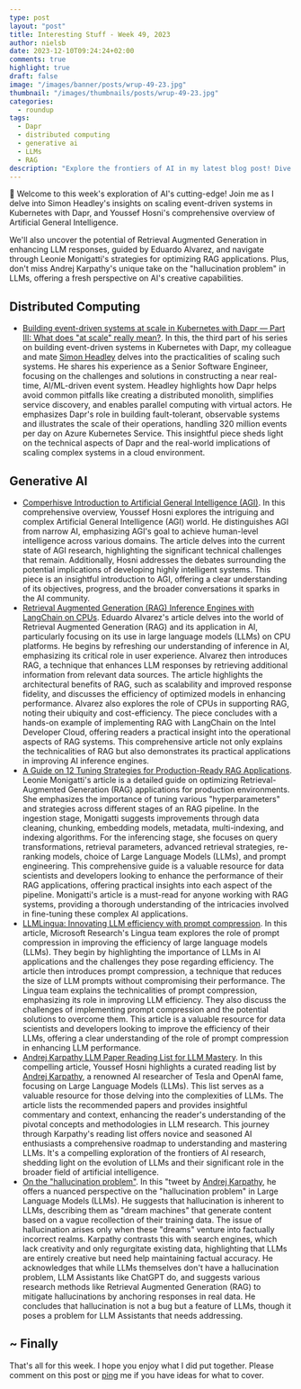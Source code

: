 ```yaml
---
type: post
layout: "post"
title: Interesting Stuff - Week 49, 2023
author: nielsb
date: 2023-12-10T09:24:24+02:00
comments: true
highlight: true
draft: false
image: "/images/banner/posts/wrup-49-23.jpg"
thumbnail: "/images/thumbnails/posts/wrup-49-23.jpg"
categories:
  - roundup
tags:
  - Dapr
  - distributed computing
  - generative ai
  - LLMs
  - RAG
description: "Explore the frontiers of AI in my latest blog post! Dive into Simon Headley's insights on Kubernetes with Dapr, unravel the mysteries of AGI with Youssef Hosni, and discover the innovative uses of Retrieval Augmented Generation. Plus, get Andrej Karpathy's unique perspective on LLMs' 'hallucination problem'."
---
```


🚀 Welcome to this week's exploration of AI's cutting-edge! Join me as I delve into Simon Headley's insights on scaling event-driven systems in Kubernetes with Dapr, and Youssef Hosni's comprehensive overview of Artificial General Intelligence. 

We'll also uncover the potential of Retrieval Augmented Generation in enhancing LLM responses, guided by Eduardo Alvarez, and navigate through Leonie Monigatti's strategies for optimizing RAG applications. Plus, don't miss Andrej Karpathy's unique take on the "hallucination problem" in LLMs, offering a fresh perspective on AI's creative capabilities.

<!--more-->

## Distributed Computing

* [Building event-driven systems at scale in Kubernetes with Dapr — Part III: What does "at scale" really mean?][1]. In this, the third part of his series on building event-driven systems in Kubernetes with Dapr, my colleague and mate [Simon Headley][2] delves into the practicalities of scaling such systems. He shares his experience as a Senior Software Engineer, focusing on the challenges and solutions in constructing a near real-time, AI/ML-driven event system. Headley highlights how Dapr helps avoid common pitfalls like creating a distributed monolith, simplifies service discovery, and enables parallel computing with virtual actors. He emphasizes Dapr's role in building fault-tolerant, observable systems and illustrates the scale of their operations, handling 320 million events per day on Azure Kubernetes Service. This insightful piece sheds light on the technical aspects of Dapr and the real-world implications of scaling complex systems in a cloud environment.

## Generative AI

* [Comperhisve Introduction to Artificial General Intelligence (AGI)][3]. In this comprehensive overview, Youssef Hosni explores the intriguing and complex Artificial General Intelligence (AGI) world. He distinguishes AGI from narrow AI, emphasizing AGI's goal to achieve human-level intelligence across various domains. The article delves into the current state of AGI research, highlighting the significant technical challenges that remain. Additionally, Hosni addresses the debates surrounding the potential implications of developing highly intelligent systems. This piece is an insightful introduction to AGI, offering a clear understanding of its objectives, progress, and the broader conversations it sparks in the AI community.
* [Retrieval Augmented Generation (RAG) Inference Engines with LangChain on CPUs][4]. Eduardo Alvarez's article delves into the world of Retrieval Augmented Generation (RAG) and its application in AI, particularly focusing on its use in large language models (LLMs) on CPU platforms. He begins by refreshing our understanding of inference in AI, emphasizing its critical role in user experience. Alvarez then introduces RAG, a technique that enhances LLM responses by retrieving additional information from relevant data sources. The article highlights the architectural benefits of RAG, such as scalability and improved response fidelity, and discusses the efficiency of optimized models in enhancing performance. Alvarez also explores the role of CPUs in supporting RAG, noting their ubiquity and cost-efficiency. The piece concludes with a hands-on example of implementing RAG with LangChain on the Intel Developer Cloud, offering readers a practical insight into the operational aspects of RAG systems. This comprehensive article not only explains the technicalities of RAG but also demonstrates its practical applications in improving AI inference engines.
* [A Guide on 12 Tuning Strategies for Production-Ready RAG Applications][5]. Leonie Monigatti's article is a detailed guide on optimizing Retrieval-Augmented Generation (RAG) applications for production environments. She emphasizes the importance of tuning various "hyperparameters" and strategies across different stages of an RAG pipeline. In the ingestion stage, Monigatti suggests improvements through data cleaning, chunking, embedding models, metadata, multi-indexing, and indexing algorithms. For the inferencing stage, she focuses on query transformations, retrieval parameters, advanced retrieval strategies, re-ranking models, choice of Large Language Models (LLMs), and prompt engineering. This comprehensive guide is a valuable resource for data scientists and developers looking to enhance the performance of their RAG applications, offering practical insights into each aspect of the pipeline. Monigatti's article is a must-read for anyone working with RAG systems, providing a thorough understanding of the intricacies involved in fine-tuning these complex AI applications. 
* [LLMLingua: Innovating LLM efficiency with prompt compression][6]. In this article, Microsoft Research's Lingua team explores the role of prompt compression in improving the efficiency of large language models (LLMs). They begin by highlighting the importance of LLMs in AI applications and the challenges they pose regarding efficiency. The article then introduces prompt compression, a technique that reduces the size of LLM prompts without compromising their performance. The Lingua team explains the technicalities of prompt compression, emphasizing its role in improving LLM efficiency. They also discuss the challenges of implementing prompt compression and the potential solutions to overcome them. This article is a valuable resource for data scientists and developers looking to improve the efficiency of their LLMs, offering a clear understanding of the role of prompt compression in enhancing LLM performance.
* [Andrej Karpathy LLM Paper Reading List for LLM Mastery][7]. In this compelling article, Youssef Hosni highlights a curated reading list by [Andrej Karpathy][8], a renowned AI researcher of Tesla and OpenAI fame, focusing on Large Language Models (LLMs). This list serves as a valuable resource for those delving into the complexities of LLMs. The article lists the recommended papers and provides insightful commentary and context, enhancing the reader's understanding of the pivotal concepts and methodologies in LLM research. This journey through Karpathy's reading list offers novice and seasoned AI enthusiasts a comprehensive roadmap to understanding and mastering LLMs. It's a compelling exploration of the frontiers of AI research, shedding light on the evolution of LLMs and their significant role in the broader field of artificial intelligence.
* [On the "hallucination problem"][9]. In this "tweet by [Andrej Karpathy][8], he offers a nuanced perspective on the "hallucination problem" in Large Language Models (LLMs). He suggests that hallucination is inherent to LLMs, describing them as "dream machines" that generate content based on a vague recollection of their training data. The issue of hallucination arises only when these "dreams" venture into factually incorrect realms. Karpathy contrasts this with search engines, which lack creativity and only regurgitate existing data, highlighting that LLMs are entirely creative but need help maintaining factual accuracy. He acknowledges that while LLMs themselves don't have a hallucination problem, LLM Assistants like ChatGPT do, and suggests various research methods like Retrieval Augmented Generation (RAG) to mitigate hallucinations by anchoring responses in real data. He concludes that hallucination is not a bug but a feature of LLMs, though it poses a problem for LLM Assistants that needs addressing.

## ~ Finally

That's all for this week. I hope you enjoy what I did put together. Please comment on this post or [ping][ma] me if you have ideas for what to cover.

[ma]: mailto:niels.it.berglund@gmail.com
[mp]: https://blog.acolyer.org
[iq]: https://www.infoq.com/
[ew]: http://sqlonice.com/
[re]: http://blog.revolutionanalytics.com
[sqsk]: https://www.sqlskills.com
[mdaveyblog]: https://mdavey.wordpress.com/
[charlblog]: https://charlla.com/

[jovpop]: https://twitter.com/JovanPop_MSFT
[bobw]: https://twitter.com/bobwardms
[revod]: https://twitter.com/revodavid
[lonny]: https://twitter.com/sqL_handLe
[ewtw]: https://twitter.com/sqlOnIce
[buckw]: https://twitter.com/BuckWoodyMSFT
[mattw]: https://twitter.com/matthewwarren
[murba]: https://twitter.com/muratdemirbas
[daveda]: https://twitter.com/davidthecoder
[adcol]: https://twitter.com/adriancolyer
[jesrod]: https://twitter.com/jrdothoughts
[tomaz]: https://twitter.com/tomaz_tsql
[dataart]: https://twitter.com/dataartisans
[luis]: https://twitter.com/luis_de_sousa
[benstop]: https://twitter.com/benstopford
[conflu]: https://twitter.com/confluentinc
[tylert]: https://twitter.com/tyler_treat
[andrewng]: https://twitter.com/AndrewYNg
[lawr]: https://twitter.com/bytezn
[jue]: https://twitter.com/b0rk
[yan]: https://twitter.com/theburningmonk
[danny]: https://twitter.com/g9yuayon
[rmoff]: https://twitter.com/rmoff
[ryansw]: https://twitter.com/ryanswanstrom
[pabloc]: https://twitter.com/pabloc_ds
[mklep]: https://twitter.com/martinkl
[mdavey]: https://twitter.com/matt_davey
[jboner]: https://twitter.com/jboner
[joeduff]: https://twitter.com/funcOfJoe
[charl]: https://twitter.com/charllamprecht
[dbricks]: https://twitter.com/databricks
[adsit]: https://twitter.com/SitnikAdam
[vicky]: https://twitter.com/vickyharp
[dscentral]: https://twitter.com/DataScienceCtrl
[natemc]: https://twitter.com/natemcmaster
[ads]: https://twitter.com/azuredatastudio
[travw]: https://twitter.com/radtravis
[emilk]: https://twitter.com/IsTheArchitect
[netflx]: https://netflixtechblog.com/
[hubert]: https://www.linkedin.com/in/hkdulay/
[jserra]: https://www.linkedin.com/in/jamesserra/

[1]: https://headleysj.medium.com/building-event-driven-systems-at-scale-in-kubernetes-with-dapr-part-iii-what-does-at-scale-7c15dfa64338
[2]: https://www.linkedin.com/in/headleysj/
[3]: https://pub.towardsai.net/comperhisve-introduction-to-artificial-general-intelligence-agi-78ebbc6ec8e5
[4]: https://towardsdatascience.com/retrieval-augmented-generation-rag-inference-engines-with-langchain-on-cpus-d5d55f398502
[5]: https://towardsdatascience.com/a-guide-on-12-tuning-strategies-for-production-ready-rag-applications-7ca646833439
[6]: https://www.microsoft.com/en-us/research/blog/llmlingua-innovating-llm-efficiency-with-prompt-compression/
[7]: https://pub.towardsai.net/andrej-karpathy-llm-paper-reading-list-for-llm-mastery-89e751ad0cc1
[8]: https://twitter.com/karpathy
[9]: https://twitter.com/karpathy/status/1733299213503787018
